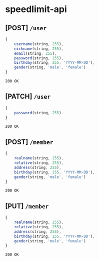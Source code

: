 # speedlimit-api

## [POST] `/user`

```js
{
    username(string, 255),
    nickname(string, 255),
    email(string, 255),
    password(string, 255),
    birthday(string, 255, 'YYYY-MM-DD'),
    gender(string, 'male', 'female')
}
```

```
200 OK
```

## [PATCH] `/user`

```js
{
    password(string, 255)
}
```

```
200 OK
```

## [POST] `/member`

```js
{
    realname(string, 255),
    relative(string, 255),
    address(string, 255),
    birthday(string, 255, 'YYYY-MM-DD'),
    gender(string, 'male', 'female')
}
```

```
200 OK
```

## [PUT] `/member`

```js
{
    realname(string, 255),
    relative(string, 255),
    address(string, 255),
    birthday(string, 255, 'YYYY-MM-DD'),
    gender(string, 'male', 'female')
}
```

```
200 OK
```
